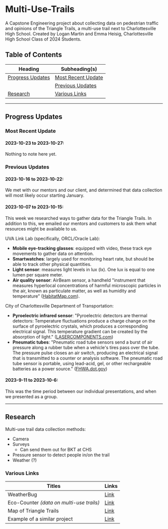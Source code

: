 # Multi-Use-Trails

A Capstone Engineering project about collecting data on pedestrian traffic and opinions of the Triangle Trails, a multi-use trail next to Charlottesville High School. Created by Logan Martin and Emma Heisig, Charlottesville High School Class of 2024 Students. 

## Table of Contents

| Heading                               | Subheading(s)                             |
| ------------------------------------- | ----------------------------------------- |
| [Progress Updates](#progress-updates) | [Most Recent Update](#most-recent-update) |
|                                       | [Previous Updates](#previous-updates)     |
| [Research](#research)                 | [Various Links](#various-links)           |

---

## Progress Updates

### Most Recent Update

#### 2023-10-23 to 2023-10-27:

Nothing to note here yet.

### Previous Updates

#### 2023-10-16 to 2023-10-22:

We met with our mentors and our client, and determined that data collection will most likely occur starting January. 

#### 2023-10-07 to 2023-10-15:

This week we researched ways to gather data for the Triangle Trails.
In addition to this, we emailed our mentors and customers to ask them what resources might be available to us.

UVA Link Lab (specifically, ORCL/Oracle Lab):

- **Mobile eye-tracking glasses**: equipped with video, these track eye movements to gather data on attention.
- **Smartwatches**: largely used for monitoring heart rate, but should be able to track other physical quantities.
- **Light sensor**: measures light levels in lux (lx). One lux is equal to one lumen per square meter.
- **Air quality sensor**: AirBeam sensor, a handheld "instrument that measures hyperlocal concentrations of harmful microscopic particles in the air, known as particulate matter, as well as humidity and temperature" ([HabitatMap.com](https://www.habitatmap.org/airbeam)).

City of Charlottesville Department of Transportation:

- **Pyroelectric infrared sensor**: "Pyroelectric detectors are thermal detectors: Temperature fluctuations produce a charge change on the surface of pyroelectric crystals, which produces a corresponding electrical signal. This temperature gradient can be created by the absorption of light." ([LASERCOMPONENTS.com](https://www.lasercomponents.com/us/news/pyroelectric-detectors-materials-applications-and-working-principle/#:~:text=Pyroelectric%20detectors%20are%20thermal%20detectors,by%20the%20absorption%20of%20light.))
- **Pneumatic tubes**: "Pneumatic road tube sensors send a burst of air pressure along a rubber tube when a vehicle's tires pass over the tube. The pressure pulse closes an air switch, producing an electrical signal that is transmitted to a counter or analysis software. The pneumatic road tube sensor is portable, using lead-acid, gel, or other rechargeable batteries as a power source." ([FHWA.dot.gov](https://www.fhwa.dot.gov/policyinformation/pubs/vdstits2007/04.cfm))

#### 2023-9-11 to 2023-10-6:

This was the time period between our individual presentations, and when we presented as a group.

---

## Research

Multi-use trail data collection methods:

- Camera
- Surveys
  - Can send them out for BKT at CHS
- Pressure sensor to detect people in/on the trail
- Weather (?)

### Various Links

| Titles                                   | Links                                                                                                                                 |
| ---------------------------------------- | ------------------------------------------------------------------------------------------------------------------------------------- |
| WeatherBug                               | [Link](https://www.weatherbug.com/maps/charlottesville-va-22903?center=38.04113711201643,-78.48483745294784,12.763933570672668)       |
| Eco-Counter _(data on multi-use trails)_ | [Link](https://eco-counter.com/)                                                                                                      |
| Map of Triangle Trails                   | [Link](https://www.charlottesville.gov/DocumentCenter/View/3414/Triangle-Trails-Map-PDF)                                              |
| Example of a similar project             | [Link](https://www.railstotrails.org/build-trails/trail-building-toolbox/management-and-maintenance/trail-user-surveys-and-counting/) |
